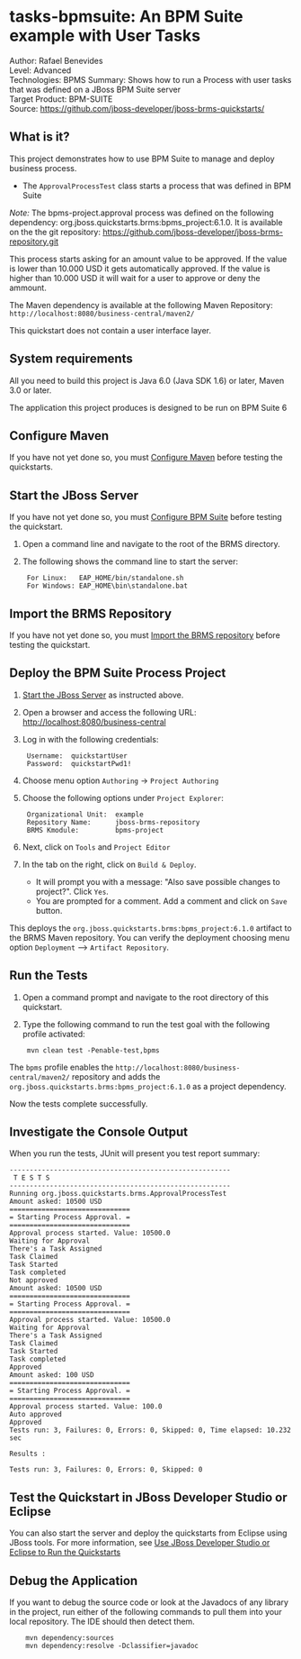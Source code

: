 tasks-bpmsuite: An BPM Suite example with User Tasks
====================================================
Author: Rafael Benevides  
Level: Advanced  
Technologies: BPMS
Summary: Shows how to run a Process with user tasks that was defined on a JBoss BPM Suite server  
Target Product: BPM-SUITE  
Source: <https://github.com/jboss-developer/jboss-brms-quickstarts/>  

What is it?
-----------

This project demonstrates how to use BPM Suite to manage and deploy business process.

* The `ApprovalProcessTest` class starts a process that was defined in BPM Suite

_Note:_ The bpms-project.approval process was defined on the following dependency: org.jboss.quickstarts.brms:bpms_project:6.1.0. It is available on the the git repository: <https://github.com/jboss-developer/jboss-brms-repository.git>

This process starts asking for an amount value to be approved. If the value is lower than 10.000 USD it gets automatically approved. If the value is higher than 10.000 USD it will wait for a user to approve or deny the ammount.

The Maven dependency is available at the following Maven Repository: `http://localhost:8080/business-central/maven2/` 

This quickstart does not contain a user interface layer. 

System requirements
-------------------

All you need to build this project is Java 6.0 (Java SDK 1.6) or later, Maven 3.0 or later.

The application this project produces is designed to be run on BPM Suite 6

 
Configure Maven
---------------

If you have not yet done so, you must [Configure Maven](https://github.com/jboss-developer/jboss-developer-shared-resources/blob/master/guides/CONFIGURE_MAVEN.md#configure-maven-to-build-and-deploy-the-quickstarts) before testing the quickstarts.


Start the JBoss Server
-----------

If you have not yet done so, you must [Configure BPM Suite](../README.md#configure-bpm-suite) before testing the quickstart.

1. Open a command line and navigate to the root of the BRMS directory.
2. The following shows the command line to start the server:

        For Linux:   EAP_HOME/bin/standalone.sh
        For Windows: EAP_HOME\bin\standalone.bat


Import the BRMS Repository
----------------------

If you have not yet done so, you must [Import the BRMS repository](../README.md#import-the-brms-repository) before testing the quickstart.


Deploy the BPM Suite Process Project
----------------------------

1. [Start the JBoss Server](#start-the-jboss-server) as instructed above.

2. Open a browser and access the following URL: <http://localhost:8080/business-central> 

2. Log in with the following credentials:

        Username:  quickstartUser
        Password:  quickstartPwd1!

3. Choose menu option `Authoring` -> `Project Authoring`

4. Choose the following options under `Project Explorer`:

        Organizational Unit:  example
        Repository Name:      jboss-brms-repository
        BRMS Kmodule:         bpms-project

5. Next, click on `Tools` and `Project Editor`

6. In the tab on the right, click on `Build & Deploy`. 
   * It will prompt you with a message: "Also save possible changes to project?". Click `Yes`. 
   * You are prompted for a comment. Add a comment and click on `Save` button.

This deploys the `org.jboss.quickstarts.brms:bpms_project:6.1.0` artifact to the BRMS Maven repository. You can verify the deployment choosing menu option `Deployment` --> `Artifact Repository`.


Run the Tests 
-------------

1. Open a command prompt and navigate to the root directory of this quickstart.
2. Type the following command to run the test goal with the following profile activated:

        mvn clean test -Penable-test,bpms

The `bpms` profile enables the `http://localhost:8080/business-central/maven2/` repository and adds the `org.jboss.quickstarts.brms:bpms_project:6.1.0` as a project dependency. 

Now the tests complete successfully.

Investigate the Console Output
----------------------------

When you run the tests, JUnit will present you test report summary:

    -------------------------------------------------------
     T E S T S
    -------------------------------------------------------
    Running org.jboss.quickstarts.brms.ApprovalProcessTest
    Amount asked: 10500 USD
    ==============================
    = Starting Process Approval. =
    ==============================
    Approval process started. Value: 10500.0
    Waiting for Approval
    There's a Task Assigned
    Task Claimed
    Task Started
    Task completed
    Not approved
    Amount asked: 10500 USD
    ==============================
    = Starting Process Approval. =
    ==============================
    Approval process started. Value: 10500.0
    Waiting for Approval
    There's a Task Assigned
    Task Claimed
    Task Started
    Task completed
    Approved
    Amount asked: 100 USD
    ==============================
    = Starting Process Approval. =
    ==============================
    Approval process started. Value: 100.0
    Auto approved
    Approved
    Tests run: 3, Failures: 0, Errors: 0, Skipped: 0, Time elapsed: 10.232 sec
    
    Results :
    
    Tests run: 3, Failures: 0, Errors: 0, Skipped: 0


Test the Quickstart in JBoss Developer Studio or Eclipse
-------------------------------------

You can also start the server and deploy the quickstarts from Eclipse using JBoss tools. For more information, see [Use JBoss Developer Studio or Eclipse to Run the Quickstarts](../README.md#use-jboss-developer-studio-or-eclipse-to-run-the-quickstarts) 


Debug the Application
------------------------------------

If you want to debug the source code or look at the Javadocs of any library in the project, run either of the following commands to pull them into your local repository. The IDE should then detect them.

        mvn dependency:sources
        mvn dependency:resolve -Dclassifier=javadoc

